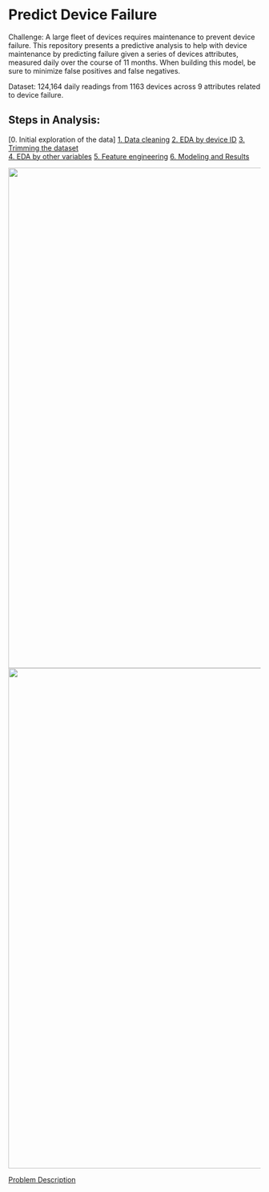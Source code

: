# Predict Device Failure

Challenge: A large fleet of devices requires maintenance to prevent device failure. This repository presents a predictive analysis to help with device maintenance by predicting failure given a series of devices attributes, measured daily over the course of 11 months. When building this model, be sure to minimize false positives and false negatives. 

Dataset: 124,164 daily readings from 1163 devices across 9 attributes related to device failure.

## Steps in Analysis:  
[0. Initial exploration of the data]
[1. Data cleaning](https://nbviewer.jupyter.org/github/austinlasseter/predict_device_failure/blob/master/analysis/01_data_cleaning.ipynb) 
[2. EDA by device ID](https://nbviewer.jupyter.org/github/austinlasseter/predict_device_failure/blob/master/analysis/02_devices.ipynb) 
[3. Trimming the dataset](https://nbviewer.jupyter.org/github/austinlasseter/predict_device_failure/blob/master/analysis/03_trimming.ipynb)  
[4. EDA by other variables](https://nbviewer.jupyter.org/github/austinlasseter/predict_device_failure/blob/master/analysis/04_EDA.ipynb) 
[5. Feature engineering](https://nbviewer.jupyter.org/github/austinlasseter/predict_device_failure/blob/master/analysis/05_feature_engineering.ipynb) [6. Modeling and Results](https://nbviewer.jupyter.org/github/austinlasseter/predict_device_failure/blob/master/analysis/06_modeling.ipynb)

<div align="center">
    <img src="https://github.com/austinlasseter/predict_device_failure/blob/master/images/servicelife.png" width="1000px"</img> 
</div>

<div align="center">
    <img src="https://github.com/austinlasseter/predict_device_failure/blob/master/images/logistic.png" width="1000px"</img> 
</div>

[Problem Description](https://drive.google.com/open?id=0B_cz06nPiN5CVk1qci1EQUhyM3JON0lROGVZWmJoelR2aHFV)

